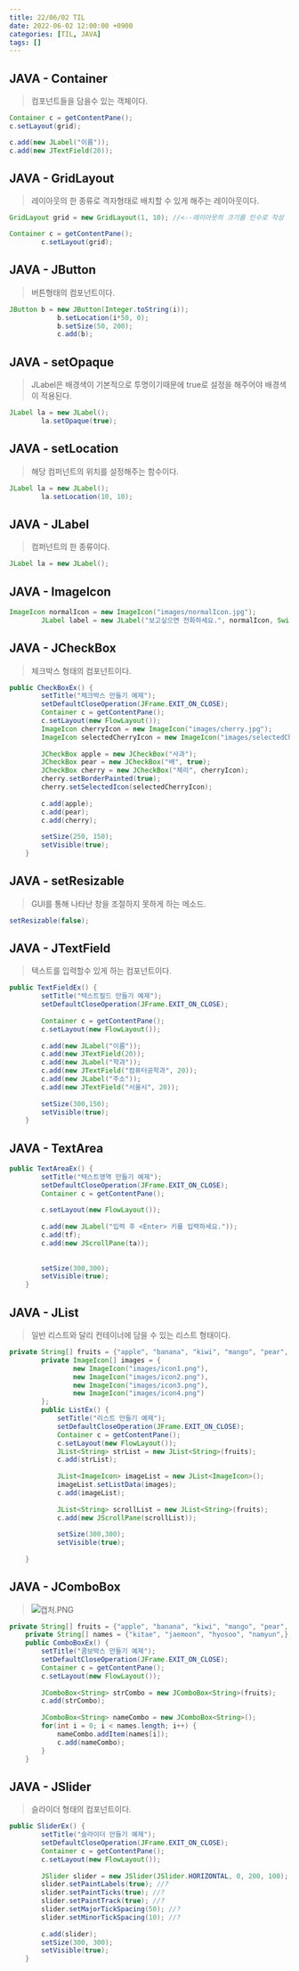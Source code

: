 ```yaml
---
title: 22/06/02 TIL
date: 2022-06-02 12:00:00 +0900
categories: [TIL, JAVA]
tags: []
---
```


## JAVA -  Container

> 컴포넌트들을 담을수 있는 객체이다.
> 

```java
Container c = getContentPane();
c.setLayout(grid);

c.add(new JLabel("이름"));
c.add(new JTextField(20));
```

## JAVA -  GridLayout

> 레이아웃의 한 종류로 격자형태로 배치할 수 있게 해주는 레이아웃이다.
> 

```java
GridLayout grid = new GridLayout(1, 10); //<--레이아웃의 크기를 인수로 작성

Container c = getContentPane();
		c.setLayout(grid);
```

## JAVA -  JButton

> 버튼형태의 컴포넌트이다.
> 

```java
JButton b = new JButton(Integer.toString(i));
			b.setLocation(i*50, 0);
			b.setSize(50, 200);
			c.add(b);
```

## JAVA -  setOpaque

> JLabel은 배경색이 기본적으로 투명이기때문에 true로 설정을 해주어야 배경색이 적용된다.
> 

```java
JLabel la = new JLabel();
		la.setOpaque(true);
```

## JAVA -  setLocation

> 해당 컴퍼넌트의 위치를 설정해주는 함수이다.
> 

```java
JLabel la = new JLabel();
		la.setLocation(10, 10);
```

## JAVA -  JLabel

> 컴퍼넌트의 한 종류이다.
> 

```java
JLabel la = new JLabel();
```

## JAVA -  ImageIcon

> 
> 

```java
ImageIcon normalIcon = new ImageIcon("images/normalIcon.jpg");
		JLabel label = new JLabel("보고싶으면 전화하세요.", normalIcon, SwingConstants.CENTER);
```

## JAVA -  JCheckBox

> 체크박스 형태의 컴포넌트이다.
> 

```java
public CheckBoxEx() {
		setTitle("체크박스 만들기 예제");
		setDefaultCloseOperation(JFrame.EXIT_ON_CLOSE);
		Container c = getContentPane();
		c.setLayout(new FlowLayout());
		ImageIcon cherryIcon = new ImageIcon("images/cherry.jpg");
		ImageIcon selectedCherryIcon = new ImageIcon("images/selectedCherry.jpg");
		
		JCheckBox apple = new JCheckBox("사과");
		JCheckBox pear = new JCheckBox("배", true);
		JCheckBox cherry = new JCheckBox("체리", cherryIcon);
		cherry.setBorderPainted(true);
		cherry.setSelectedIcon(selectedCherryIcon);
		
		c.add(apple);
		c.add(pear);
		c.add(cherry);
		
		setSize(250, 150);
		setVisible(true);
	}
```

## JAVA -  setResizable

> GUI를 통해 나타난 창을 조절하지 못하게 하는 메소드.
> 

```java
setResizable(false);
```

## JAVA -  JTextField

> 텍스트를 입력할수 있게 하는 컴포넌트이다.
> 

```java
public TextFieldEx() {
		setTitle("텍스트필드 만들기 예제");
		setDefaultCloseOperation(JFrame.EXIT_ON_CLOSE);
		
		Container c = getContentPane();
		c.setLayout(new FlowLayout());
		
		c.add(new JLabel("이름"));
		c.add(new JTextField(20));
		c.add(new JLabel("학과"));
		c.add(new JTextField("컴퓨터공학과", 20));
		c.add(new JLabel("주소"));
		c.add(new JTextField("서울시", 20));
		
		setSize(300,150);
		setVisible(true);
	}
```

## JAVA -  TextArea

> 
> 

```java
public TextAreaEx() {
		setTitle("텍스트영역 만들기 예제");
		setDefaultCloseOperation(JFrame.EXIT_ON_CLOSE);
		Container c = getContentPane();
		
		c.setLayout(new FlowLayout());
		
		c.add(new JLabel("입력 후 <Enter> 키를 입력하세요."));
		c.add(tf);
		c.add(new JScrollPane(ta));
		
		
		setSize(300,300);
		setVisible(true);
	}
```

## JAVA -  JList<E>

> 일반 리스트와 달리 컨테이너에 담을 수 있는 리스트 형태이다.
> 

```java
private String[] fruits = {"apple", "banana", "kiwi", "mango", "pear", "peach", "berry", "strawberry", "blackberry"};
		private ImageIcon[] images = {
				new ImageIcon("images/icon1.png"),
				new ImageIcon("images/icon2.png"),
				new ImageIcon("images/icon3.png"),
				new ImageIcon("images/icon4.png")
		};
		public ListEx() {
			setTitle("리스트 만들기 예제");
			setDefaultCloseOperation(JFrame.EXIT_ON_CLOSE);
			Container c = getContentPane();
			c.setLayout(new FlowLayout());
			JList<String> strList = new JList<String>(fruits);
			c.add(strList);
			
			JList<ImageIcon> imageList = new JList<ImageIcon>();
			imageList.setListData(images);
			c.add(imageList);
			
			JList<String> scrollList = new JList<String>(fruits);
			c.add(new JScrollPane(scrollList));
			
			setSize(300,300);
			setVisible(true);
			
	}
```

## JAVA -  JComboBox

> 
> 
> 
> ![캡처.PNG](https://s3-us-west-2.amazonaws.com/secure.notion-static.com/ba9e5a0f-3d2d-4700-abfd-01aa49665b23/캡처.png)
> 

```java
private String[] fruits = {"apple", "banana", "kiwi", "mango", "pear", "peach", "berry", "strawberry", "blackberry"};
	private String[] names = {"kitae", "jaemoon", "hyosoo", "namyun",};
	public ComboBoxEx() {
		setTitle("콤보박스 만들기 예제");
		setDefaultCloseOperation(JFrame.EXIT_ON_CLOSE);
		Container c = getContentPane();
		c.setLayout(new FlowLayout());
		
		JComboBox<String> strCombo = new JComboBox<String>(fruits);
		c.add(strCombo);
		
		JComboBox<String> nameCombo = new JComboBox<String>();
		for(int i = 0; i < names.length; i++) {
			nameCombo.addItem(names[i]);
			c.add(nameCombo);
		}
	}
```

## JAVA -  JSlider

> 슬라이더 형태의 컴포넌트이다.
> 

```java
public SliderEx() {
		setTitle("슬라이더 만들기 예제");
		setDefaultCloseOperation(JFrame.EXIT_ON_CLOSE);
		Container c = getContentPane();
		c.setLayout(new FlowLayout());
		
		JSlider slider = new JSlider(JSlider.HORIZONTAL, 0, 200, 100); //?
		slider.setPaintLabels(true); //?
		slider.setPaintTicks(true); //?
		slider.setPaintTrack(true); //?
		slider.setMajorTickSpacing(50); //?
		slider.setMinorTickSpacing(10); //?
		
		c.add(slider);		
		setSize(300, 300);
		setVisible(true);
	}
```

